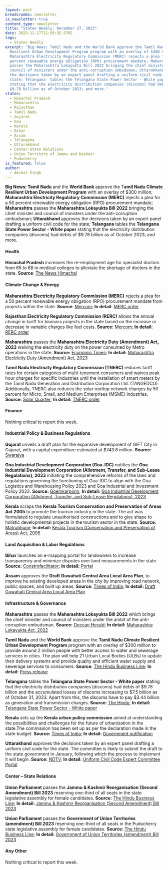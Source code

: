 ```yaml
---
layout: post
breadcrumbs: newsletter
is_newsletter: true
content_type: newsletter
title: "States Weekly: December 27, 2023"
date: 2023-12-27T21:58:55.570Z
tags:
  - States Weekly
excerpt: "Big News: Tamil Nadu and the World Bank approve the Tamil Nadu Climate
  Resilient Urban Development Program program with an overlay of $300 million;
  Maharashtra Electricity Regulatory Commission (MERC) rejects a plea for a 50
  percent renewable energy obligation (RPO) procurement mandate; Maharashtra
  passes the Maharashtra Lokayukta Bill 2022 bringing the chief minister and
  council of ministers under the anti-corruption ombudsman; Uttarakhand approves
  the decisions taken by an expert panel drafting a uniform civil code for the
  state; Telangana  tables the Telangana State Power Sector - White paper
  stating that the electricity distribution companies (discoms) had debts of
  $9.78 billion as of October 2023; and more."
states:
  - Himachal Pradesh
  - Maharashtra
  - Rajasthan
  - Tamil Nadu
  - Gujarat
  - Goa
  - Kerala
  - Bihar
  - Assam
  - Telangana
  - Uttarakhand
  - Center-State Relations
  - Union Territory of Jammu and Kashmir
  - Puducherry
is_featured: false
author:
  - Akshat Singh
---
```

**Big News: Tamil Nadu** and the **World Bank** approve the T**amil Nadu Climate Resilient Urban Development Program** with an overlay of $300 million; **Maharashtra Electricity Regulatory Commission (MERC)** rejects a plea for a 50 percent renewable energy obligation (RPO) procurement mandate; **Maharashtra** passes the **Maharashtra Lokayukta Bill 2022** bringing the chief minister and council of ministers under the anti-corruption ombudsman; **Uttarakhand** approves the decisions taken by an expert panel drafting a uniform civil code for the state; **Telangana**  tables the **Telangana State Power Sector - White paper** stating that the electricity distribution companies (discoms) had debts of $9.78 billion as of October 2023; and more.



#### Health 

**Himachal Pradesh** increases the re-employment age for specialist doctors from 65 to 68 in medical colleges to alleviate the shortage of doctors in the state. **Source**: [The News Himachal](https://thenewshimachal.com/2023/12/healthcare-boost-himachal-pradesh-adopts-new-policy-to-address-specialist-doctor-shortage/)



#### Climate Change & Energy

**Maharashtra Electricity Regulatory Commission (MERC)** rejects a plea for a 50 percent renewable energy obligation (RPO) procurement mandate from projects within the state. **Source**: [Mercom](https://www.mercomindia.com/maharashtra-commission-procurement-within-state); **In detail**: [MERC order](https://merc.gov.in/wp-content/uploads/2023/12/Final-Order-6-of-2023.pdf)

**Rajasthan Electricity Regulatory Commission (RERC)** allows the annual change in tariff for biomass projects in the state based on the increase or decrease in variable charges like fuel costs. **Source:** [Mercom](https://www.mercomindia.com/rajasthan-to-allow-annual-revision-in-biomass-tariffs); **In detail:** [RERC order](https://acrobat.adobe.com/id/urn:aaid:sc:VA6C2:130848be-ec1a-427d-949c-21a9bb9e46fd)

**Maharashtra** passes the **Maharashtra Electricity Duty (Amendment) Act, 2023** waiving the electricity duty on the power consumed by Metro operations in the state. **Source:** [Economic Times](https://energy.economictimes.indiatimes.com/news/power/maharashtra-legislative-council-passes-bill-to-waive-duty-on-electricity-charges-for-metro-rail/106168495); **In detail:** [Maharashtra Electricity Duty (Amendment) Act, 2023](https://acrobat.adobe.com/id/urn:aaid:sc:VA6C2:35214dec-f70a-4a49-8532-a4c3151ee36e)

**Tamil Nadu Electricity Regulatory Commission (TNERC)** reduces tariff rates for certain categories of multi-tenement consumers and waives peak hour charges for specific industries until the installation of smart meters by the Tamil Nadu Generation and Distribution Corporation Ltd. (TANGEDCO). Additionally, TNERC also reduces the solar rooftop network charges by 50 percent for Micro, Small, and Medium Enterprises (MSME) industries. **Source:** [Solar Quarter](https://acrobat.adobe.com/id/urn:aaid:sc:VA6C2:35214dec-f70a-4a49-8532-a4c3151ee36e); **In detail:** [TNERC order](http://www.tnerc.gov.in/Orders/files/TO-Order%20No1181120231523.pdf)



#### Finance

Nothing critical to report this week.



#### Industrial Policy & Business Regulations  

**Gujarat** unveils a draft plan for the expansive development of GIFT City in Gujarat, with a capital expenditure estimated at $743.8 million. **Source:** [Swarajya](https://swarajyamag.com/news-brief/gujarat-government-unveils-ambitious-rs-6200-crore-plan-for-gift-city-expansion-over-15-years)

**Goa Industrial Development Corporation (Goa-IDC)** notifies the **Goa Industrial Development Corporation (Allotment, Transfer, and Sub-Lease Regulations), 2023** initiating the comprehensive reforms of the laws and regulations governing the functioning of Goa-IDC to align with the Goa Logistics and Warehousing Policy 2023 and Goa Industrial and Investment Policy 2022. **Source:** [Goemkarponn](https://goemkarponn.com/goa-idc-notifies-new-regulations-in-a-significant-boost-to-investments/); **In detail:** [Goa Industrial Development Corporation (Allotment, Transfer, and Sub-Lease Regulations), 2023](https://gsia.in/wp-content/uploads/2023/12/GIDC-Transfer-sublease_compressed.pdf)

**Kerala** scraps the **Kerala Tourism Conservation and Preservation of Areas Act 2005** to promote the tourism industry in the state. The act was formulated to regulate unauthorised constructions and to give shape to holistic developmental projects in the tourism sector in the state. **Source:** [Matrubhumi](https://english.mathrubhumi.com/news/kerala/kerala-government-scraps-17-year-old-act-regulating-unauthorised-constructions-in-tourism-sector-1.9182418); **In detail:** [Kerala Tourism (Conservation and Preservation of Areas) Act, 2005](https://faolex.fao.org/docs/pdf/ind132413.pdf)



#### Land Acquisition & Labor Regulations  

**Bihar** launches an e-mapping portal for landowners to increase transparency and minimize disputes over land measurements in the state. **Source:** [Constrofacilitator](https://constrofacilitator.com/bihar-govt-launches-portal-for-measurement-of-land/); **In detail:** [Portal](https://emapi.bihar.gov.in/)

**Assam** approves the **Draft Guwahati Central Area Local Area Plan**, to improve he existing developed areas in the city by improving road network, public spaces, and built up areas. **Source:** [Times of India](https://timesofindia.indiatimes.com/city/guwahati/assam-cabinet-nod-to-build-13-lakh-houses-create-more-open-spaces/articleshow/106197854.cms); **In detail:** [Draft Guwahati Central Area Local Area Plan](https://gmda.assam.gov.in/sites/default/files/swf_utility_folder/departments/gmda_webcomindia_org_oid_4/menu/document/lap.pdf)



#### Infrastructure & Governance 

**Maharashtra** passes the **Maharashtra Lokayukta Bill 2022** which brings the chief minister and council of ministers under the ambit of the anti-corruption ombudsman. **Source:** [Deccan Herald](https://www.deccanherald.com/india/maharashtra/maharashtra-legislative-council-passes-lokayukta-bill-2813168); **In detail:** [Maharashtra Lokayukta Act, 2022](https://prsindia.org/files/bills_acts/bills_states/maharashtra/2022/Bill%20No.%2036%20of%202022%20MH.pdf)

**Tamil Nadu** and the **World Bank** approve the **Tamil Nadu Climate Resilient Urban Development Program** program with an overlay of $300 million to provide around 2 million people with better access to water and sewerage services in cities. The plan will help 21 Urban Local Bodies (ULBs) to update their delivery systems and provide quality and efficient water supply and sewerage services to consumers. **Source:** [The Hindu Business Line](https://www.thehindubusinessline.com/news/world-bank-provides-300-million-loan-to-tamil-nadu-to-help-21-urban-local-bodies/article67665536.ece1); **In detail:** [Press release](https://www.worldbank.org/en/news/press-release/2023/12/21/new-world-bank-program-to-strengthen-urban-water-sewerage-system-for-2-million-people-in-india-s-tamil-nadu-state)

**Telangana** tables the **Telangana State Power Sector - White paper** stating that the electricity distribution companies (discoms) had debts of $9.78 billion and the accumulated losses of discoms increasing to $7.5 billion as of October 31, 2023. Apart from this, the discoms have to pay $3.44 billion as generation and transmission charges. **Source:** [The Hindu](https://www.thehindu.com/news/national/telangana/bhatti-says-power-utilities-are-in-dire-straits-with-debts-of-81516-crore/article67663348.ece); **In detail:** [Telangana State Power Sector - White paper](https://telangana.gov.in/wp-content/uploads/2023/12/Telangana-State-Power-Sector-White-Paper.pdf)

**Kerala** sets up the **Kerala urban policy commission** aimed at understanding the possibilities and challenges for the future of urbanization in the state.The commission has been set up as per the declaration made in the state budget. **Source:** [Times of India](https://timesofindia.indiatimes.com/city/thiruvananthapuram/state-decides-to-set-up-urban-policy-commission/articleshow/106178844.cms); **In detail:** [Government notification](https://rebuild.kerala.gov.in/rki-notifications/cabinet-decided-to-constitute-the-kerala-urban-policy-commission-to-formulate-a-comprehensive-urban-policy-to-guide-keralas-development-activities-for-the-next-25-years/)

**Uttarakhand** approves the decisions taken by an expert panel drafting a uniform civil code for the state. The committee is likely to submit the draft to the state government in January, following which the process to implement it will begin. **Source:** [NDTV](https://www.ndtv.com/india-news/uttarakhand-cabinet-approves-panels-decisions-in-uniform-civil-code-draft-4726475); **In detail:** [Uniform Civil Code Expert Committee Portal](https://ucc.uk.gov.in/)



#### Center – State Relations 

**Union Parliament** passes the **Jammu & Kashmir Reorganisation (Second Amendment) Bill 2023** reserving one-third of all seats in the state legislative assembly for female candidates. **Source:** [The Hindu Business Line](https://www.thehindubusinessline.com/news/national/parliament-passes-bills-to-extend-womens-reservation-in-jk-puducherry-assemblies/article67650415.ece); **In detail:** [Jammu & Kashmir Reorganisation (Second Amendment) Bill 2023](https://sansad.in/getFile/BillsTexts/LSBillTexts/PassedLoksabha/172-C_2023_ls_Englishi12132023112038AM.pdf?source=legislation)

**Union Parliament** passes the **Government of Union Territories (amendment) Bill 2023** reserving one-third of all seats in the Puducherry state legislative assembly for female candidates. **Source:** [The Hindu Business Line](https://www.thehindubusinessline.com/news/national/parliament-passes-bills-to-extend-womens-reservation-in-jk-puducherry-assemblies/article67650415.ece); **In detail:** [Government of Union Territories (amendment) Bill 2023](https://sansad.in/getFile/BillsTexts/LSBillTexts/Asintroduced/171_2023_LS_Eng12122023124407PM.pdf)



#### Any Other

Nothing critical to report this week.
